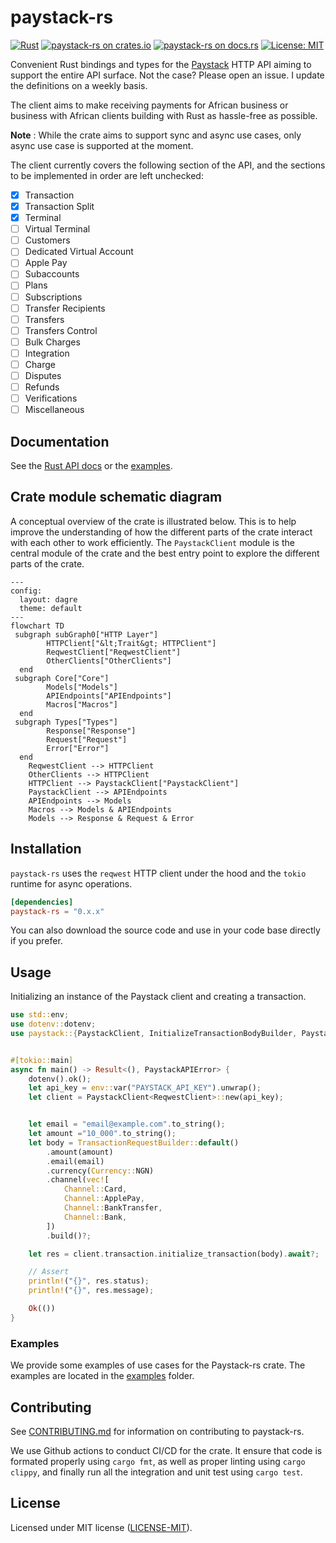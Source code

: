 # paystack-rs

[![Rust](https://github.com/morukele/paystack-rs/actions/workflows/rust.yml/badge.svg?branch=main)](https://github.com/morukele/paystack-rs/actions/workflows/rust.yml)
[![paystack-rs on crates.io](https://img.shields.io/crates/v/paystack-rs.svg)](https://crates.io/crates/paystack-rs)
[![paystack-rs  on docs.rs](https://docs.rs/paystack-rs/badge.svg)](https://docs.rs/paystack-rs)
[![License: MIT](https://img.shields.io/badge/License-MIT-yellow.svg)](https://opensource.org/licenses/MIT)

Convenient Rust bindings and types for the [Paystack](https://paystack.com) HTTP API aiming to support the entire API surface. Not the case? Please open an issue. I update the definitions on a weekly basis.

The client aims to make receiving payments for African business or business with African clients building with Rust as hassle-free as possible.

**Note** : While the crate aims to support sync and async use cases, only async use case is supported at the moment.

The client currently covers the following section of the API, and the sections to be implemented in order are left unchecked:

- [x] Transaction
- [x] Transaction Split
- [x] Terminal
- [ ] Virtual Terminal
- [ ] Customers
- [ ] Dedicated Virtual Account
- [ ] Apple Pay
- [ ] Subaccounts
- [ ] Plans
- [ ] Subscriptions
- [ ] Transfer Recipients
- [ ] Transfers
- [ ] Transfers Control
- [ ] Bulk Charges
- [ ] Integration
- [ ] Charge
- [ ] Disputes
- [ ] Refunds
- [ ] Verifications
- [ ] Miscellaneous

## Documentation

See the [Rust API docs](https://docs.rs/paystack-rs) or the [examples](/examples).

## Crate module schematic diagram

A conceptual overview of the crate is illustrated below. This is to help improve the understanding of how the different
parts of the crate interact with each other to work efficiently. The `PaystackClient` module is the central module of
the crate and the best entry point to explore the different parts of the crate.

```mermaid
---
config:
  layout: dagre
  theme: default
---
flowchart TD
 subgraph subGraph0["HTTP Layer"]
        HTTPClient["&lt;Trait&gt; HTTPClient"]
        ReqwestClient["ReqwestClient"]
        OtherClients["OtherClients"]
  end
 subgraph Core["Core"]
        Models["Models"]
        APIEndpoints["APIEndpoints"]
        Macros["Macros"]
  end
 subgraph Types["Types"]
        Response["Response"]
        Request["Request"]
        Error["Error"]
  end
    ReqwestClient --> HTTPClient
    OtherClients --> HTTPClient
    HTTPClient --> PaystackClient["PaystackClient"]
    PaystackClient --> APIEndpoints
    APIEndpoints --> Models
    Macros --> Models & APIEndpoints
    Models --> Response & Request & Error
```

## Installation

`paystack-rs` uses the `reqwest` HTTP client under the hood and the `tokio` runtime for async operations.

```toml
[dependencies]
paystack-rs = "0.x.x"
```

You can also download the source code and use in your code base directly if you prefer.

## Usage

Initializing an instance of the Paystack client and creating a transaction.

```rust
use std::env;
use dotenv::dotenv;
use paystack::{PaystackClient, InitializeTransactionBodyBuilder, PaystackAPIError, Currency, Channel, ReqwestClient};


#[tokio::main]
async fn main() -> Result<(), PaystackAPIError> {
    dotenv().ok();
    let api_key = env::var("PAYSTACK_API_KEY").unwrap();
    let client = PaystackClient<ReqwestClient>::new(api_key);


    let email = "email@example.com".to_string();
    let amount ="10_000".to_string();
    let body = TransactionRequestBuilder::default()
        .amount(amount)
        .email(email)
        .currency(Currency::NGN)
        .channel(vec![
            Channel::Card,
            Channel::ApplePay,
            Channel::BankTransfer,
            Channel::Bank,
        ])
        .build()?;

    let res = client.transaction.initialize_transaction(body).await?;

    // Assert
    println!("{}", res.status);
    println!("{}", res.message);

    Ok(())
}
```

### Examples

We provide some examples of use cases for the Paystack-rs crate. The examples are located in the [examples](examples) folder.

## Contributing

See [CONTRIBUTING.md](/CONTRIBUTING.md) for information on contributing to paystack-rs.

We use Github actions to conduct CI/CD for the crate. It ensure that code is formated properly using `cargo fmt`, as well
as proper linting using `cargo clippy`, and finally run all the integration and unit test using `cargo test`.

## License

Licensed under MIT license ([LICENSE-MIT](/LICENSE-MIT)).
